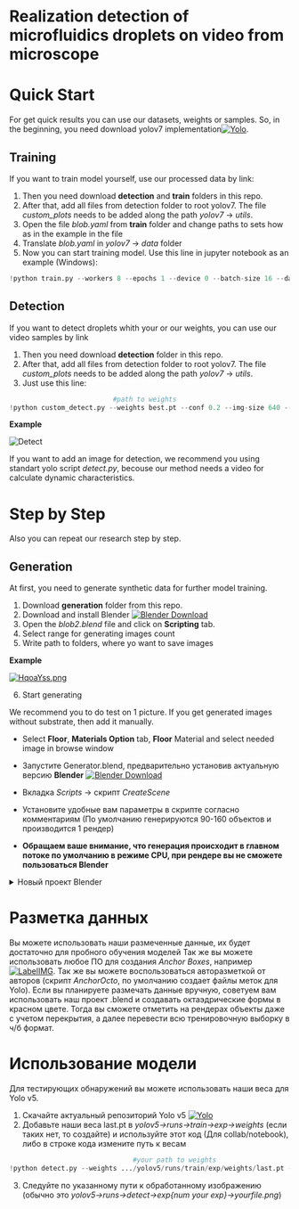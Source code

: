 # Realization detection of microfluidics droplets on video from microscope


# Quick Start
For get quick results you can use our datasets, weights or samples. So, in the beginning, you need download yolov7 implementation[![Yolo](https://img.shields.io/badge/WongKinYiu-yolov7-brightgreen)](https://github.com/WongKinYiu/yolov7).

## Training
If you want to train model yourself, use our processed data by link: 
1. Then you need download **detection** and **train** folders in this repo. 
2. After that, add all files from detection folder to root yolov7. The file _custom_plots_ needs 
    to be added along the path _yolov7_ -> _utils_.
3. Open the file _blob.yaml_ from **train** folder and change paths to sets how as in the example in the file
4. Translate _blob.yaml_ in _yolov7_ -> _data_ folder
5. Now you can start training model. Use this line  in jupyter notebook as an example (Windows):
 ```python
!python train.py --workers 8 --epochs 1 --device 0 --batch-size 16 --data data/blob.yaml --img 640 360 --cfg cfg/training/yolov7.yaml --weights '' --name blob_test --hyp data/hyp.scratch.custom.yaml
```
## Detection
If you want to detect droplets whith your or our weights, you can use our video samples by link
1. Then you need download **detection** folder in this repo.
2. After that, add all files from detection folder to root yolov7. The file _custom_plots_ needs 
    to be added along the path _yolov7_ -> _utils_.
1. Just use this line:
 ```python
                           #path to weights                                  #path to video
!python custom_detect.py --weights best.pt --conf 0.2 --img-size 640 --source BlobV.mp4
```

**Example**

![Detect](https://media.giphy.com/media/ozVWYbr73cRaDuMjWY/giphy.gif)

If you want to add an image for detection, we recommend you using standart yolo script _detect.py_, becouse our method needs a video for 
calculate dynamic characteristics.

# Step by Step
Also you can repeat our research step by step.
## Generation
At first, you need to generate synthetic data for further model training.
1. Download **generation** folder from this repo.
2. Download and install Blender [![Blender Download](https://img.shields.io/badge/Blender-3.1.2-brightgreen)](https://www.blender.org/download/)
3. Open the _blob2.blend_ file and click on **Scripting** tab.
4. Select range for generating images count
5. Write path to folders, where yo want to save images

**Example**


<a href="https://freeimage.host/ru"><img src="https://iili.io/HqoaYss.png" alt="HqoaYss.png" border="0"></a>


6. Start generating

We recommend you to do test on 1 picture. If you get generated images without substrate, then add it manually. 
- Select **Floor**, **Materials Option** tab, **Floor** Material and select needed image in browse window
- Запустите Generator.blend, предварительно установив актуальную версию **Blender**
[![Blender Download](https://img.shields.io/badge/Blender-3.1.2-brightgreen)](https://www.blender.org/download/)

- Вкладка _Scripts_ -> скрипт _CreateScene_
- Установите удобные вам параметры в скрипте согласно комментариям (По умолчанию генерируются 90-160 объектов и
 производится 1 рендер)
- **Обращаем ваше внимание, что генерация происходит в главном потоке по умолчанию в режиме CPU, при рендере
 вы не сможете пользоваться Blender**
 <details>
  <summary>Новый проект Blender</summary>
 
  Если вы хотите запустить скрипты в другом проекте:
  - Предварительно выполните скрипт _SceneOption_
  - Настройте альфа-каналы созданных материалов через вкладку _Shading_
  - При необходимости добавте интересующий вас фон на камеру и в настройки рендера
</details>


# Разметка данных
Вы можете использовать наши размеченные данные, их будет достаточно для пробного обучения моделей
Так же вы можете использовать любое ПО для создания _Anchor Boxes_, например 
[![LabelIMG](https://img.shields.io/badge/tzutalin-labelIMG-brightgreen)](https://github.com/tzutalin/labelImg).
Так же вы можете воспользоваться авторазметкой от авторов (скрипт _AnchorOcto_, по умолчанию создает файлы меток для Yolo).
Если вы планируете размечать данные вручную, советуем вам использовать наш проект .blend и создавать октаэдрические формы
в красном цвете. Тогда вы сможете отметить на рендерах объекты даже с учетом перекрытия, а далее перевести всю тренировочную
выборку в ч/б формат.


# Использование модели
Для тестирующих обнаружений вы можете использовать наши веса для Yolo v5.
1. Скачайте актуальный репозиторий Yolo v5
[![Yolo](https://img.shields.io/badge/WongKinYiu-yolov7-brightgreen)](https://github.com/WongKinYiu/yolov7)
2. Добавьте наши веса last.pt в _yolov5->runs->train->exp->weights_ (если таких нет, то создайте) и используйте 
   этот код (Для collab/notebook), либо в строке кода измените путь к весам
```python
                               #your path to weights                                                 path to img
!python detect.py --weights .../yolov5/runs/train/exp/weights/last.pt --img 224 --conf 0.25 --source ../58.png 
```
3. Следуйте по указанному пути к обработанному изображению (обычно это _yolov5->runs->detect->exp{num your exp}->yourfile.png_)


